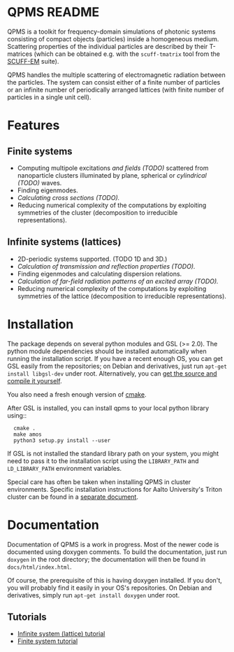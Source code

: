 QPMS README
===========

QPMS is a toolkit for frequency-domain simulations of photonic systems
consisting of compact objects (particles) inside a homogeneous medium. Scattering
properties of the individual particles are described by their T-matrices
(which can be obtained e.g. with the `scuff-tmatrix` tool from 
the [SCUFF-EM] suite).

QPMS handles the multiple scattering of electromagnetic radiation between 
the particles. The system can consist either of a finite number of particles
or an infinite number of periodically arranged lattices (with finite number
of particles in a single unit cell).

Features
========

Finite systems
--------------
 * Computing multipole excitations *and fields (TODO)* scattered from nanoparticle
   clusters illuminated by plane, spherical or *cylindrical (TODO)* waves.
 * Finding eigenmodes.
 * *Calculating cross sections (TODO).*
 * Reducing numerical complexity of the computations by exploiting
   symmetries of the cluster (decomposition to irreducible representations).

Infinite systems (lattices)
---------------------------
 * 2D-periodic systems supported. (TODO 1D and 3D.)
 * *Calculation of transmission and reflection properties (TODO).*
 * Finding eigenmodes and calculating dispersion relations.
 * *Calculation of far-field radiation patterns of an excited array (TODO).*
 * Reducing numerical complexity of the computations by exploiting
   symmetries of the lattice (decomposition to irreducible representations).


Installation
============
The package depends on several python modules and GSL (>= 2.0).
The python module dependencies should be installed automatically when running
the installation script. If you have a recent enough OS,
you can get GSL easily from the repositories; on Debian and derivatives,
just run `apt-get install libgsl-dev` under root. Alternatively,
you can [get the source and compile it yourself][GSL].

You also need a fresh enough version of [cmake][].

After GSL is installed, you can install qpms to your local python library using::

```
  cmake .
  make amos
  python3 setup.py install --user
```

If GSL is not installed the standard library path on your system, you might 
need to pass it to the installation script using the
`LIBRARY_PATH` and `LD_LIBRARY_PATH` environment
variables.

Special care has often be taken when installing QPMS in cluster environments.
Specific installation instructions for Aalto University's Triton cluster
can be found in a [separate document][TRITON-README].

Documentation
=============

Documentation of QPMS is a work in progress. Most of the newer code
is documented using doxygen comments. To build the documentation, just run
`doxygen`
in the root directory; the documentation will then be found in 
`docs/html/index.html`.

Of course, the prerequisite of this is having doxygen installed.
If you don't, you will probably find it easily in your OS's
repositories. On Debian and derivatives, simply run `apt-get install doxygen`
under root.


Tutorials
---------

  * [Infinite system (lattice) tutorial][tutorial-infinite]
  * [Finite system tutorial][tutorial-finite]

[SCUFF-EM]: https://homerreid.github.io/scuff-em-documentation/
[GSL]: https://www.gnu.org/software/gsl/
[cmake]: https://cmake.org
[TRITON-README]: README.Triton.md
[tutorial-finite]: finite_systems.md
[tutorial-infinite]: lattices.md

